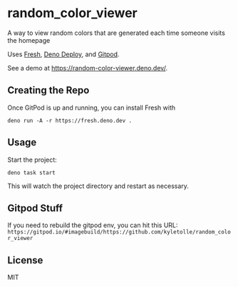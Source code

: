 # random_color_viewer

A way to view random colors that are generated each time someone visits the
homepage

Uses [Fresh](https://fresh.deno.dev/), [Deno Deploy](https://deno.com/deploy),
and [Gitpod](https://www.gitpod.io/).

See a demo at https://random-color-viewer.deno.dev/.

## Creating the Repo

Once GitPod is up and running, you can install Fresh with

```
deno run -A -r https://fresh.deno.dev .
```

## Usage

Start the project:

```
deno task start
```

This will watch the project directory and restart as necessary.

## Gitpod Stuff

If you need to rebuild the gitpod env, you can hit this URL:
`https://gitpod.io/#imagebuild/https://github.com/kyletolle/random_color_viewer`

## License

MIT
